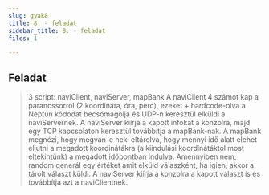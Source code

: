 ```yaml
---
slug: gyak8
title: 8. - feladat
sidebar_title: 8. - feladat
files: 1

---
```


## Feladat
> 3 script: naviClient, naviServer, mapBank
A naviClient 4 számot kap a parancssorról (2 koordináta, óra, perc), ezeket + hardcode-olva a Neptun kódodat becsomagolja és UDP-n keresztül elküldi a naviServernek. A naviServer kiírja a kapott infókat a konzolra, majd egy TCP kapcsolaton keresztül továbbítja a mapBank-nak.
A mapBank megnézi, hogy megvan-e neki eltárolva, hogy mennyi idő alatt elehet eljutni a megadott koordinátákra (a kiindulási koordinátáktól most eltekintünk) a megadott időpontban indulva.
Amennyiben nem, random generál egy értéket amit elküld válaszként, ha igien, akkor a tárolt választ küldi. A naviServer kiírja a konzolra a kapott választ is és továbbítja azt a naviClientnek.


<!--stackedit_data:
eyJoaXN0b3J5IjpbMTA4NTM2NDE2OF19
-->